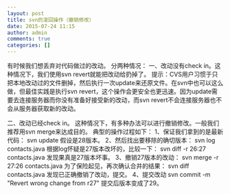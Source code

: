 ```yaml
---
layout: post
title: svn的滚回操作（撤销修改）
date: 2015-07-24 11:15
author: admin
comments: true
categories: []
---
```

 有时候我们想丢弃对代码做过的改动。 
分两种情况： 
一、改动没有check in。这种情况下，我们使用svn revert就能把改动给扔掉了。 
  提示：CVS用户习惯于只把本地改动过的文件删掉，然后执行一次update来还原文件。在svn中也可以这么做，但最佳实践是执行svn revert，这个操作会更安全也更迅速。因为update需要去连接服务器而你没有准备好接受新的改动，而svn revert不会连接服务器也不会从服务器获取新的改动。 

二、改动已经check in。 
  这种情况下，有多种办法可以进行撤销修改。一般我们推荐用svn merge来达成目的。 
  典型的操作过程如下： 
  1、保证我们拿到的是最新代码： 
     svn update 
     假设是28版本。 
  2、然后找出要移除的确切版本： 
     svn log contacts.java 
    根据log怀疑是27版本改坏的，比较一下： 
     svn diff -r 26:27 contacts.java 
    发现果真是27版本坏事。 
  3、撤销27版本的改动： 
      svn merge -r 27:26 contacts.java 
    为了保险起见，再次确认合并的结果： 
      svn diff contacts.java 
    发现已正确撤销了改动，提交。 
  4、提交改动 
    svn commit -m "Revert wrong change from r27" 
    提交后版本变成了29。 
